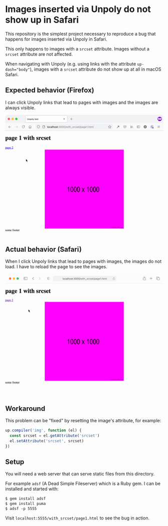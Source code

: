# Images inserted via Unpoly do not show up in Safari

This repository is the simplest project necessary to reproduce a bug that happens for images inserted via Unpoly in Safari.

This only happens to images with a `srcset` attribute. Images without a `srcset` attribute are not affected.

When navigating with Unpoly (e.g. using links with the attribute `up-dash="body"`), images with a `srcset` attribute do not show up at all in macOS Safari.

## Expected behavior (Firefox)

I can click Unpoly links that lead to pages with images and the images are always visible.

![](./firefox.gif)

## Actual behavior (Safari)

When I click Unpoly links that lead to pages with images, the images do not load. I have to reload the page to see the images.

![](./safari.gif)

## Workaround

This problem can be "fixed" by resetting the image's attribute, for example:

```js
up.compiler('img', function (el) {
  const srcset = el.getAttribute('srcset')
  el.setAttribute('srcset', srcset)
})
```

## Setup

You will need a web server that can serve static files from this directory. 

For example `adsf` (A Dead Simple Fileserver) which is a Ruby gem. I can be installed and started with:

```
$ gem install adsf
$ gem install puma
$ adsf -p 5555
```

Visit `localhost:5555/with_srcset/page1.html` to see the bug in action.
